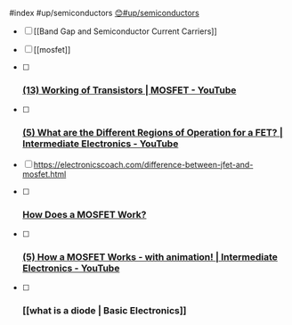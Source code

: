 #index 
#up/semiconductors
[😊#up/semiconductors](https://47.111.95.20:6001/user/1/md?prefill=%23up%2Fsemiconductors)

- [ ] [[Band Gap and Semiconductor Current Carriers]]
- [ ] [[mosfet]] 
- [ ] ### [(13) Working of Transistors | MOSFET - YouTube](https://www.youtube.com/watch?v=stM8dgcY1CA)
- [ ] ### [(5) What are the Different Regions of Operation for a FET? | Intermediate Electronics - YouTube](https://www.youtube.com/watch?v=o3M2sOCGCKs&list=PLfYdTiQCV_p7sDswtLZKK43BWOd2mTmHC&index=17)
- [ ] https://electronicscoach.com/difference-between-jfet-and-mosfet.html
- [ ] ### [How Does a MOSFET Work?](https://www.youtube.com/watch?v=rkbjHNEKcRw)
- [ ] ### [(5) How a MOSFET Works - with animation! | Intermediate Electronics - YouTube](https://www.youtube.com/watch?v=Bfvyj88Hs_o&list=PLfYdTiQCV_p7sDswtLZKK43BWOd2mTmHC&index=15)
- [ ] ### [[what is a diode | Basic Electronics]]





